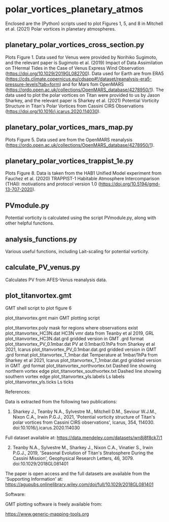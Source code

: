 # polar_vortices_planetary_atmos
Enclosed are the (Python) scripts used to plot Figures 1, 5, and 8 in Mitchell et al. (2021) Polar vortices in planetary atmospheres.

## planetary_polar_vortices_cross_section.py
Plots Figure 1. Data used for Venus were provided by Norihiko Sugimoto, and the relevant paper is Sugimoto et al. (2019) Impact of Data Assimilation on THermal Tides in the Case of Venus Express Wind Observation (https://doi.org/10.1029/2019GL082700). Data used for Earth are from ERA5 (https://cds.climate.copernicus.eu/cdsapp#!/dataset/reanalysis-era5-pressure-levels?tab=form) and for Mars fom OpenMARS (https://ordo.open.ac.uk/collections/OpenMARS_database/4278950/1). The data used to plot the polar vortices on Titan were provided to us by Jason Sharkey, and the relevant paper is Sharkey et al. (2021) Potential Vorticity Structure in Titan's Polar Vortices from Cassini CIRS Observations (https://doi.org/10.1016/j.icarus.2020.114030).

## planetary_polar_vortices_mars_map.py
Plots Figure 5. Data used are from the OpenMARS reanalysis (https://ordo.open.ac.uk/collections/OpenMARS_database/4278950/1).

## planetary_polar_vortices_trappist_1e.py
Plots Figure 8. Data is taken from the HAB1 Unified Model experiment from Fauchez et al. (2020) TRAPPIST-1 Habitable Atmosphere Intercomparison (THAI): motivations and protocol version 1.0 (https://doi.org/10.5194/gmd-13-707-2020).

## PVmodule.py
Potential vorticity is calculated using the script PVmodule.py, along with other helpful functions.

## analysis_functions.py
Various useful functions, including Lait-scaling for potential vorticity.

## calculate_PV_venus.py
Calculates PV from AFES-Venus reanalysis data.

## plot_titanvortex.gmt
GMT shell script to plot figure 6

plot_titanvortex.gmt			main GMT plotting script

plot_titanvortex.poly			mask for regions where observations exist
plot_titanvortex_HC3N.dat		HC3N vmr data from Teanby et al 2019, GRL
plot_titanvortex_HC3N.dat.grd		gridded version in GMT .grd format
plot_titanvortex_PV_0.1mbar.dat	PV at 0.1mbar/0.1hPa from Sharkey et al 2021, Icarus
plot_titanvortex_PV_0.1mbar.dat.grd	gridded version in GMT .grd format
plot_titanvortex_T_1mbar.dat		Temperature at 1mbar/1hPa from Sharkey et al 2021, Icarus
plot_titanvortex_T_1mbar.dat.grd	gridded version in GMT .grd format
plot_titanvortex_northvortex.txt	Dashed line showing northern vortex edge
plot_titanvortex_southvortex.txt	Dashed line showing southern vortex edge
plot_titanvortex_yls.labels		Ls labels
plot_titanvortex_yls.ticks		Ls ticks

References:

Data is extracted from the following two publications:

1) Sharkey J., Teanby N.A., Sylvestre M., Mitchell D.M., Seviour W.J.M., Nixon C.A., Irwin P.G.J., 2021, 'Potential vorticity structure of Titan's polar vortices from Cassini CIRS observations', Icarus, 354, 114030. doi:10.1016/j.icarus.2020.114030

Full dataset available at: 
https://data.mendeley.com/datasets/wn8j8f8ck7/1

2) Teanby N.A., Sylvestre M., Sharkey J., Nixon C.A., Vinatier S., Irwin P.G.J., 2019, 'Seasonal Evolution of Titan's Stratosphere During the Cassini Mission', Geophysical Research Letters, 46, 3079. doi:10.1029/2018GL081401

The paper is open access and the full datasets are available from the 'Supporting Information' at:
https://agupubs.onlinelibrary.wiley.com/doi/full/10.1029/2018GL081401

Software:

GMT plotting software is freely available from:

https://www.generic-mapping-tools.org

